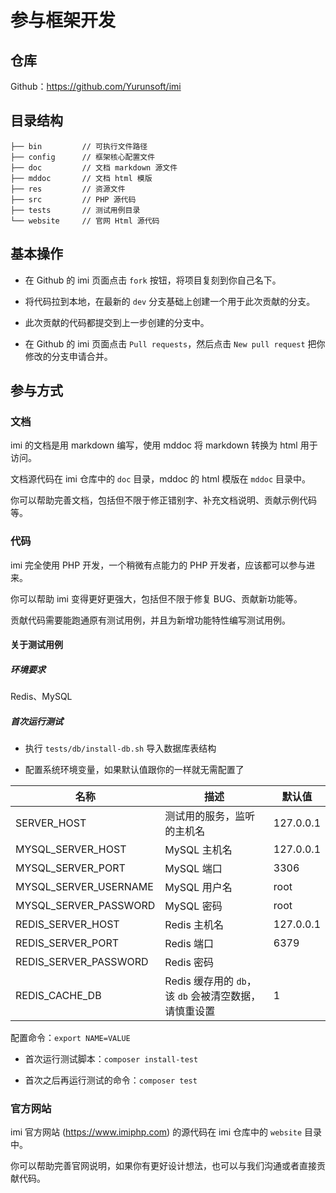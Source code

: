 # 参与框架开发

## 仓库

Github：https://github.com/Yurunsoft/imi

## 目录结构

```
├── bin         // 可执行文件路径
├── config      // 框架核心配置文件
├── doc         // 文档 markdown 源文件
├── mddoc       // 文档 html 模版
├── res         // 资源文件
├── src         // PHP 源代码
├── tests       // 测试用例目录
└── website     // 官网 Html 源代码
```

## 基本操作

* 在 Github 的 imi 页面点击 `fork` 按钮，将项目复刻到你自己名下。

* 将代码拉到本地，在最新的 `dev` 分支基础上创建一个用于此次贡献的分支。

* 此次贡献的代码都提交到上一步创建的分支中。

* 在 Github 的 imi 页面点击 `Pull requests`，然后点击 `New pull request` 把你修改的分支申请合并。

## 参与方式

### 文档

imi 的文档是用 markdown 编写，使用 mddoc 将 markdown 转换为 html 用于访问。

文档源代码在 imi 仓库中的 `doc` 目录，mddoc 的 html 模版在 `mddoc` 目录中。

你可以帮助完善文档，包括但不限于修正错别字、补充文档说明、贡献示例代码等。

### 代码

imi 完全使用 PHP 开发，一个稍微有点能力的 PHP 开发者，应该都可以参与进来。

你可以帮助 imi 变得更好更强大，包括但不限于修复 BUG、贡献新功能等。

贡献代码需要能跑通原有测试用例，并且为新增功能特性编写测试用例。

#### 关于测试用例

##### 环境要求

Redis、MySQL

##### 首次运行测试

* 执行 `tests/db/install-db.sh` 导入数据库表结构

* 配置系统环境变量，如果默认值跟你的一样就无需配置了

名称 | 描述 | 默认值
-|-|-
SERVER_HOST | 测试用的服务，监听的主机名 | 127.0.0.1
MYSQL_SERVER_HOST | MySQL 主机名 | 127.0.0.1
MYSQL_SERVER_PORT | MySQL 端口 | 3306
MYSQL_SERVER_USERNAME | MySQL 用户名 | root
MYSQL_SERVER_PASSWORD | MySQL 密码 | root
REDIS_SERVER_HOST | Redis 主机名 | 127.0.0.1
REDIS_SERVER_PORT | Redis 端口 | 6379
REDIS_SERVER_PASSWORD | Redis 密码 |
REDIS_CACHE_DB | Redis 缓存用的 `db`，该 `db` 会被清空数据，请慎重设置 | 1

配置命令：`export NAME=VALUE`

* 首次运行测试脚本：`composer install-test`

* 首次之后再运行测试的命令：`composer test`

### 官方网站

imi 官方网站 (<https://www.imiphp.com>) 的源代码在 imi 仓库中的 `website` 目录中。

你可以帮助完善官网说明，如果你有更好设计想法，也可以与我们沟通或者直接贡献代码。
